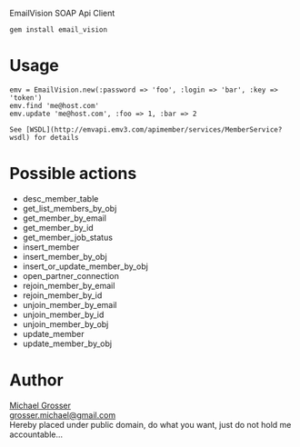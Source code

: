 EmailVision SOAP Api Client

    gem install email_vision

Usage
=====

    emv = EmailVision.new(:password => 'foo', :login => 'bar', :key => 'token')
    emv.find 'me@host.com'
    emv.update 'me@host.com', :foo => 1, :bar => 2

    See [WSDL](http://emvapi.emv3.com/apimember/services/MemberService?wsdl) for details

Possible actions
================
 - desc_member_table
 - get_list_members_by_obj
 - get_member_by_email
 - get_member_by_id
 - get_member_job_status
 - insert_member
 - insert_member_by_obj
 - insert_or_update_member_by_obj
 - open_partner_connection
 - rejoin_member_by_email
 - rejoin_member_by_id
 - unjoin_member_by_email
 - unjoin_member_by_id
 - unjoin_member_by_obj
 - update_member
 - update_member_by_obj

Author
======
[Michael Grosser](http://pragmatig.wordpress.com)  
grosser.michael@gmail.com  
Hereby placed under public domain, do what you want, just do not hold me accountable...